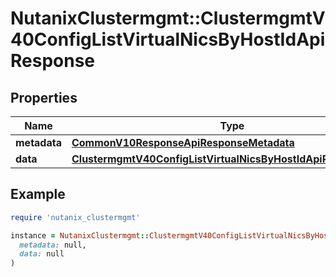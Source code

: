 # NutanixClustermgmt::ClustermgmtV40ConfigListVirtualNicsByHostIdApiResponse

## Properties

| Name | Type | Description | Notes |
| ---- | ---- | ----------- | ----- |
| **metadata** | [**CommonV10ResponseApiResponseMetadata**](CommonV10ResponseApiResponseMetadata.md) |  | [optional] |
| **data** | [**ClustermgmtV40ConfigListVirtualNicsByHostIdApiResponseData**](ClustermgmtV40ConfigListVirtualNicsByHostIdApiResponseData.md) |  | [optional] |

## Example

```ruby
require 'nutanix_clustermgmt'

instance = NutanixClustermgmt::ClustermgmtV40ConfigListVirtualNicsByHostIdApiResponse.new(
  metadata: null,
  data: null
)
```

